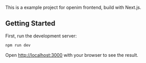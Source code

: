 This is a example project for openim frontend, build with Next.js.

## Getting Started

First, run the development server:

```bash
npm run dev
```

Open [http://localhost:3000](http://localhost:3000) with your browser to see the result.